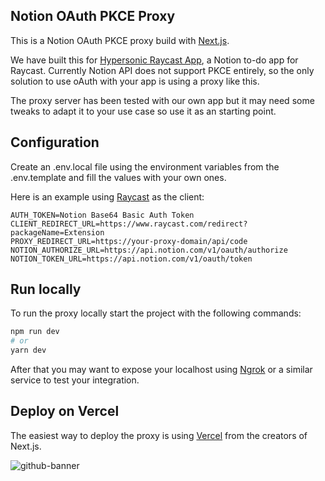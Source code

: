 ## Notion OAuth PKCE Proxy

This is a Notion OAuth PKCE proxy build with [Next.js](https://nextjs.org).

We have built this for [Hypersonic Raycast App](https://hypersonic.run), a Notion to-do app for Raycast.  Currently Notion API does not support PKCE entirely, so the only solution to use oAuth with your app is using a proxy like this.

The proxy server has been tested with our own app but it may need some tweaks to adapt it to your use case so use it as an starting point.

## Configuration

Create an .env.local file using the environment variables from the .env.template and fill the values with your own ones.

Here is an example using [Raycast](https://www.raycast.com) as the client:

```
AUTH_TOKEN=Notion Base64 Basic Auth Token
CLIENT_REDIRECT_URL=https://www.raycast.com/redirect?packageName=Extension
PROXY_REDIRECT_URL=https://your-proxy-domain/api/code
NOTION_AUTHORIZE_URL=https://api.notion.com/v1/oauth/authorize
NOTION_TOKEN_URL=https://api.notion.com/v1/oauth/token
```

## Run locally

To run the proxy locally start the project with the following commands:

```bash
npm run dev
# or
yarn dev
```

After that you may want to expose your localhost using [Ngrok](https://ngrok.com) or a similar service to test your integration.

## Deploy on Vercel

The easiest way to deploy the proxy is using [Vercel](https://vercel.com) from the creators of Next.js.

![github-banner](https://user-images.githubusercontent.com/42417619/167178913-14d05f08-7364-4440-8423-792ff5ab838d.png)

